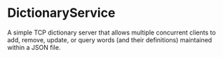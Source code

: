 # DictionaryService
 A simple TCP dictionary server that allows multiple concurrent clients to add, remove, update, or query words (and their definitions) maintained within a JSON file.

